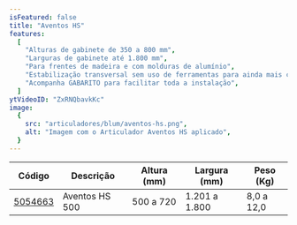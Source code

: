 ```yaml
---
isFeatured: false
title: "Aventos HS"
features:
  [
    "Alturas de gabinete de 350 a 800 mm",
    "Larguras de gabinete até 1.800 mm",
    "Para frentes de madeira e com molduras de alumínio",
    "Estabilização transversal sem uso de ferramentas para ainda mais conforto de montagem",
    "Acompanha GABARITO para facilitar toda a instalação",
  ]
ytVideoID: "ZxRNQbavkKc"
image:
  {
    src: "articuladores/blum/aventos-hs.png",
    alt: "Imagem com o Articulador Aventos HS aplicado",
  }
---
```


<table>
    <thead>
      <tr>
        <th>Código</th>
        <th>Descrição</th>
        <th>Altura (mm)</th>
        <th>Largura (mm)</th>
        <th>Peso (Kg)</th>
      </tr>
    </thead>
    <tbody>
      <tr>
        <td><a title="Abrir produto no e-commerce Leo" href="https://www.leomadeiras.com.br/product/prod-3-Articulador_Aventos_HS_500_a_720mm_x_1201_a_1800mm_Par_Blum" target="_blank">5054663</a></td>
        <td>Aventos HS 500</td>
        <td>500 a 720</td>
        <td>1.201 a 1.800</td>
        <td>8,0 a 12,0</td>
      </tr>
    </tbody>
  </table>
